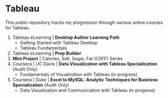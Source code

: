 # Tableau
This public repository tracks my progression through various online courses for Tableau.  
 
1. Tableau eLearning | **Desktop Author Learning Path**  
   - Getting Started with Tableau Desktop
   - Tableau Fundamentals
2. Tableau eLearning | **Prep Builder**  
3. **Mini Project** | Calories, Salt, Sugar, Fat (CSFF) Series
4. Coursera | UC Davis | **Data Visualization with Tableau Specialization** (Audit Only)
   -  Fundamentals of Visualization with Tableau (in progress)
5. Coursera | Duke | **Excel to MySQL: Analytic Techniques for Business Specialization** (Audit Only)
   -  Data Visualization and Communication with Tableau (in progress)
